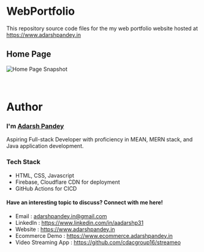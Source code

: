 # WebPortfolio
This repository source code files for the my web portfolio website hosted at https://www.adarshpandey.in


## Home Page
![Home Page Snapshot](https://user-images.githubusercontent.com/44257152/126909975-36e2ed52-076d-44fb-a118-4bf55c86ef61.png)

# <br />Author

### I'm [Adarsh Pandey](https://www.linkedin.com/in/aadarshp31)

Aspiring Full-stack Developer with proficiency in MEAN, MERN stack, and Java application development.

### Tech Stack
- HTML, CSS, Javascript
- Firebase, Cloudflare CDN for deployment
- GitHub Actions for CICD

#### Have an interesting topic to discuss? Connect with me here!

- Email : adarshpandey.in@gmail.com
- LinkedIn : https://www.linkedin.com/in/aadarshp31
- Website : https://www.adarshpandey.in
- Ecommerce Demo : https://www.ecommerce.adarshpandey.in
- Video Streaming App : https://github.com/cdacgroup16/streameo
